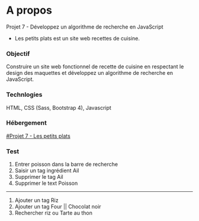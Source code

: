 # A propos
Projet 7 - Développez un algorithme de recherche en JavaScript
- Les petits plats est un site web recettes de cuisine.

### Objectif
Construire un site web fonctionnel de recette de cuisine en respectant le design des maquettes et développez un algorithme de recherche en JavaScript.

### Technlogies
HTML, CSS (Sass, Bootstrap 4), Javascript

### Hébergement
[#Projet 7 - Les petits plats](https://google.fr)

### Test
1. Entrer poisson dans la barre de recherche
2. Saisir un tag ingrédient Ail
3. Supprimer le tag Ail
4. Supprimer le text Poisson
-------
1. Ajouter un tag Riz
2. Ajouter un tag Four || Chocolat noir 
3. Rechercher riz ou Tarte au thon
